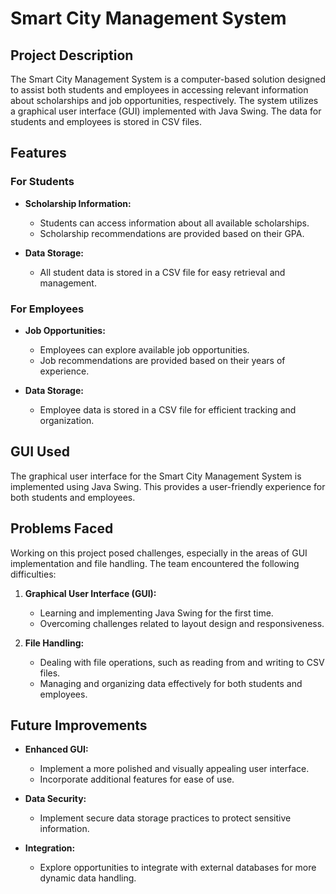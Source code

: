 # Smart City Management System

## Project Description

The Smart City Management System is a computer-based solution designed to assist both students and employees in accessing relevant information about scholarships and job opportunities, respectively. The system utilizes a graphical user interface (GUI) implemented with Java Swing. The data for students and employees is stored in CSV files.

## Features

### For Students

- **Scholarship Information:**
  - Students can access information about all available scholarships.
  - Scholarship recommendations are provided based on their GPA.
  
- **Data Storage:**
  - All student data is stored in a CSV file for easy retrieval and management.

### For Employees

- **Job Opportunities:**
  - Employees can explore available job opportunities.
  - Job recommendations are provided based on their years of experience.

- **Data Storage:**
  - Employee data is stored in a CSV file for efficient tracking and organization.

## GUI Used

The graphical user interface for the Smart City Management System is implemented using Java Swing. This provides a user-friendly experience for both students and employees.

## Problems Faced

Working on this project posed challenges, especially in the areas of GUI implementation and file handling. The team encountered the following difficulties:

1. **Graphical User Interface (GUI):**
   - Learning and implementing Java Swing for the first time.
   - Overcoming challenges related to layout design and responsiveness.

2. **File Handling:**
   - Dealing with file operations, such as reading from and writing to CSV files.
   - Managing and organizing data effectively for both students and employees.

## Future Improvements

- **Enhanced GUI:**
  - Implement a more polished and visually appealing user interface.
  - Incorporate additional features for ease of use.

- **Data Security:**
  - Implement secure data storage practices to protect sensitive information.

- **Integration:**
  - Explore opportunities to integrate with external databases for more dynamic data handling.



